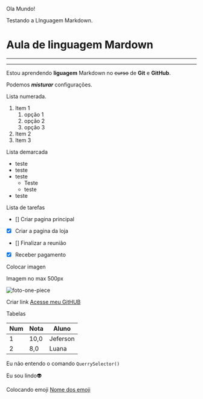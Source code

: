 Ola Mundo!

Testando a LInguagem Markdown.
# Aula de linguagem Mardown
---
***

Estou aprendendo __liguagem__ Markdown no ~~curso~~ de **Git** e **GitHub**.

Podemos __*misturar*__ configurações.

Lista numerada.
1. Item 1
   1. opção 1
   2. opção 2
   3. opção 3
3. Item 2
4. Item 3

Lista demarcada

* teste
* teste
* teste
   * Teste
   * teste
* teste

Lista de tarefas

- [] Criar pagina principal
- [x] Criar a pagina da loja
- [] Finalizar a reunião
- [x] Receber pagamento

Colocar imagen

Imagem no max 500px

![foto-one-piece](https://github.com/JefersonLuiz30/Curso_em_video/assets/127677362/469a19ec-6698-480d-b232-4b3edf91d988)

Criar link
[Acesse meu GitHUB](https://github.com/JefersonLuiz30)

Tabelas

Num | Nota | Aluno
---|---|---
1 | 10,0 | Jeferson
2 | 8,0 | Luana

Eu não entendo o comando `QuerrySelector()`

Eu sou lindo👽

Colocando emoji
[Nome dos emoji](https://github.com/ikatyang/emoji-cheat-sheet)


  
